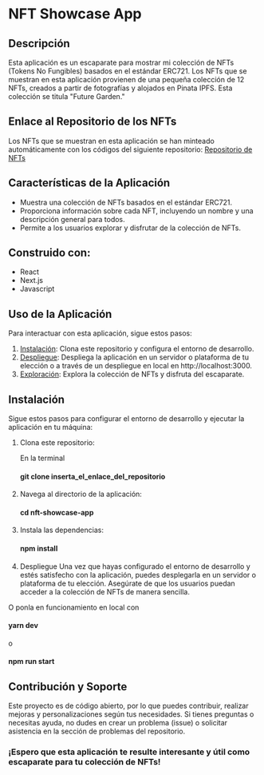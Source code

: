 # NFT Showcase App

## Descripción
Esta aplicación es un escaparate para mostrar mi colección de NFTs (Tokens No Fungibles) basados en el estándar ERC721. Los NFTs que se muestran en esta aplicación provienen de una pequeña colección de 12 NFTs, creados a partir de fotografías y alojados en Pinata IPFS. Esta colección se titula "Future Garden."

## Enlace al Repositorio de los NFTs
Los NFTs que se muestran en esta aplicación se han minteado automáticamente con los códigos del siguiente repositorio:
[Repositorio de NFTs](https://github.com/Juan-Fuente-T/NFT)

## Características de la Aplicación
- Muestra una colección de NFTs basados en el estándar ERC721.
- Proporciona información sobre cada NFT, incluyendo un nombre y una descripción general para todos.
- Permite a los usuarios explorar y disfrutar de la colección de NFTs.

## Construido con:
- React
- Next.js 
- Javascript 

## Uso de la Aplicación
Para interactuar con esta aplicación, sigue estos pasos:

1. [Instalación](#instalación): Clona este repositorio y configura el entorno de desarrollo.
2. [Despliegue](#despliegue): Despliega la aplicación en un servidor o plataforma de tu elección o a través de un despliegue en local en http://localhost:3000.
3. [Exploración](#exploración): Explora la colección de NFTs y disfruta del escaparate.

## Instalación
Sigue estos pasos para configurar el entorno de desarrollo y ejecutar la aplicación en tu máquina:

1. Clona este repositorio:

   En la terminal 

    #### git clone inserta_el_enlace_del_repositorio
2. Navega al directorio de la aplicación:

    #### cd nft-showcase-app
3. Instala las dependencias:

    #### npm install
4. Despliegue
Una vez que hayas configurado el entorno de desarrollo y estés satisfecho con la aplicación, puedes desplegarla en un servidor o plataforma de tu elección. Asegúrate de que los usuarios puedan acceder a la colección de NFTs de manera sencilla.

O ponla en funcionamiento en local con
#### yarn dev
o
#### npm run start

## Contribución y Soporte
Este proyecto es de código abierto, por lo que puedes contribuir, realizar mejoras y personalizaciones según tus necesidades. Si tienes preguntas o necesitas ayuda, no dudes en crear un problema (issue) o solicitar asistencia en la sección de problemas del repositorio.

### ¡Espero que esta aplicación te resulte interesante y útil como escaparate para tu colección de NFTs!








